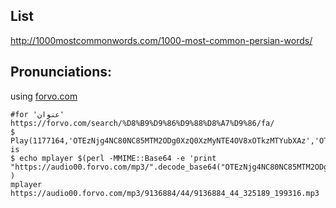 ## List
http://1000mostcommonwords.com/1000-most-common-persian-words/
## Pronunciations:
using [forvo.com]()
```
#for 'عنوان'
https://forvo.com/search/%D8%B9%D9%86%D9%88%D8%A7%D9%86/fa/
$ Play(1177164,'OTEzNjg4NC80NC85MTM2ODg0XzQ0XzMyNTE4OV8xOTkzMTYubXAz','OTEzNjg4NC80NC85MTM2ODg0XzQ0XzMyNTE4OV8xOTkzMTYub2dn',false,'ai82L2o2XzkxMzY4ODRfNDRfMzI1MTg5XzE5OTMxNi5tcDM=','ai82L2o2XzkxMzY4ODRfNDRfMzI1MTg5XzE5OTMxNi5vZ2c=','h')
is 
$ echo mplayer $(perl -MMIME::Base64 -e 'print "https://audio00.forvo.com/mp3/".decode_base64("OTEzNjg4NC80NC85MTM2ODg0XzQ0XzMyNTE4OV8xOTkzMTYubXAz")' )
mplayer https://audio00.forvo.com/mp3/9136884/44/9136884_44_325189_199316.mp3

```
